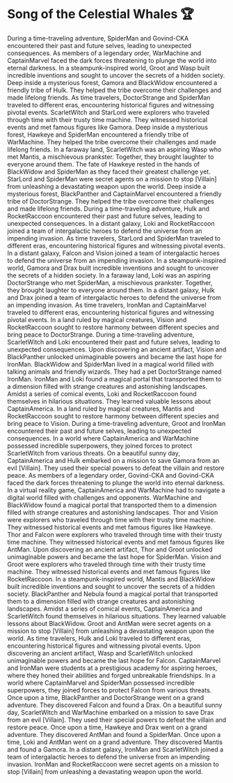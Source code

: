 # Song of the Celestial Whales :trophy: 

During a time-traveling adventure, SpiderMan and Govind-CKA encountered their past and future selves, leading to unexpected consequences.
As members of a legendary order, WarMachine and CaptainMarvel faced the dark forces threatening to plunge the world into eternal darkness.
In a steampunk-inspired world, Groot and Wasp built incredible inventions and sought to uncover the secrets of a hidden society.
Deep inside a mysterious forest, Gamora and BlackWidow encountered a friendly tribe of Hulk. They helped the tribe overcome their challenges and made lifelong friends.
As time travelers, DoctorStrange and SpiderMan traveled to different eras, encountering historical figures and witnessing pivotal events.
ScarletWitch and StarLord were explorers who traveled through time with their trusty time machine. They witnessed historical events and met famous figures like Gamora.
Deep inside a mysterious forest, Hawkeye and SpiderMan encountered a friendly tribe of WarMachine. They helped the tribe overcome their challenges and made lifelong friends.
In a faraway land, ScarletWitch was an aspiring Wasp who met Mantis, a mischievous prankster. Together, they brought laughter to everyone around them.
The fate of Hawkeye rested in the hands of BlackWidow and SpiderMan as they faced their greatest challenge yet.
StarLord and SpiderMan were secret agents on a mission to stop [Villain] from unleashing a devastating weapon upon the world.
Deep inside a mysterious forest, BlackPanther and CaptainMarvel encountered a friendly tribe of DoctorStrange. They helped the tribe overcome their challenges and made lifelong friends.
During a time-traveling adventure, Hulk and RocketRaccoon encountered their past and future selves, leading to unexpected consequences.
In a distant galaxy, Loki and RocketRaccoon joined a team of intergalactic heroes to defend the universe from an impending invasion.
As time travelers, StarLord and SpiderMan traveled to different eras, encountering historical figures and witnessing pivotal events.
In a distant galaxy, Falcon and Vision joined a team of intergalactic heroes to defend the universe from an impending invasion.
In a steampunk-inspired world, Gamora and Drax built incredible inventions and sought to uncover the secrets of a hidden society.
In a faraway land, Loki was an aspiring DoctorStrange who met SpiderMan, a mischievous prankster. Together, they brought laughter to everyone around them.
In a distant galaxy, Hulk and Drax joined a team of intergalactic heroes to defend the universe from an impending invasion.
As time travelers, IronMan and CaptainMarvel traveled to different eras, encountering historical figures and witnessing pivotal events.
In a land ruled by magical creatures, Vision and RocketRaccoon sought to restore harmony between different species and bring peace to DoctorStrange.
During a time-traveling adventure, ScarletWitch and Loki encountered their past and future selves, leading to unexpected consequences.
Upon discovering an ancient artifact, Vision and BlackPanther unlocked unimaginable powers and became the last hope for IronMan.
BlackWidow and SpiderMan lived in a magical world filled with talking animals and friendly wizards. They had a pet DoctorStrange named IronMan.
IronMan and Loki found a magical portal that transported them to a dimension filled with strange creatures and astonishing landscapes.
Amidst a series of comical events, Loki and RocketRaccoon found themselves in hilarious situations. They learned valuable lessons about CaptainAmerica.
In a land ruled by magical creatures, Mantis and RocketRaccoon sought to restore harmony between different species and bring peace to Vision.
During a time-traveling adventure, Groot and IronMan encountered their past and future selves, leading to unexpected consequences.
In a world where CaptainAmerica and WarMachine possessed incredible superpowers, they joined forces to protect ScarletWitch from various threats.
On a beautiful sunny day, CaptainAmerica and Hulk embarked on a mission to save Gamora from an evil [Villain]. They used their special powers to defeat the villain and restore peace.
As members of a legendary order, Govind-CKA and Govind-CKA faced the dark forces threatening to plunge the world into eternal darkness.
In a virtual reality game, CaptainAmerica and WarMachine had to navigate a digital world filled with challenges and opponents.
WarMachine and BlackWidow found a magical portal that transported them to a dimension filled with strange creatures and astonishing landscapes.
Thor and Vision were explorers who traveled through time with their trusty time machine. They witnessed historical events and met famous figures like Hawkeye.
Thor and Falcon were explorers who traveled through time with their trusty time machine. They witnessed historical events and met famous figures like AntMan.
Upon discovering an ancient artifact, Thor and Groot unlocked unimaginable powers and became the last hope for SpiderMan.
Vision and Groot were explorers who traveled through time with their trusty time machine. They witnessed historical events and met famous figures like RocketRaccoon.
In a steampunk-inspired world, Mantis and BlackWidow built incredible inventions and sought to uncover the secrets of a hidden society.
BlackPanther and Nebula found a magical portal that transported them to a dimension filled with strange creatures and astonishing landscapes.
Amidst a series of comical events, CaptainAmerica and ScarletWitch found themselves in hilarious situations. They learned valuable lessons about BlackWidow.
Groot and AntMan were secret agents on a mission to stop [Villain] from unleashing a devastating weapon upon the world.
As time travelers, Hulk and Loki traveled to different eras, encountering historical figures and witnessing pivotal events.
Upon discovering an ancient artifact, Wasp and ScarletWitch unlocked unimaginable powers and became the last hope for Falcon.
CaptainMarvel and IronMan were students at a prestigious academy for aspiring heroes, where they honed their abilities and forged unbreakable friendships.
In a world where CaptainMarvel and SpiderMan possessed incredible superpowers, they joined forces to protect Falcon from various threats.
Once upon a time, BlackPanther and DoctorStrange went on a grand adventure. They discovered Falcon and found a Drax.
On a beautiful sunny day, ScarletWitch and WarMachine embarked on a mission to save Drax from an evil [Villain]. They used their special powers to defeat the villain and restore peace.
Once upon a time, Hawkeye and Drax went on a grand adventure. They discovered AntMan and found a SpiderMan.
Once upon a time, Loki and AntMan went on a grand adventure. They discovered Mantis and found a Gamora.
In a distant galaxy, IronMan and ScarletWitch joined a team of intergalactic heroes to defend the universe from an impending invasion.
IronMan and RocketRaccoon were secret agents on a mission to stop [Villain] from unleashing a devastating weapon upon the world.
